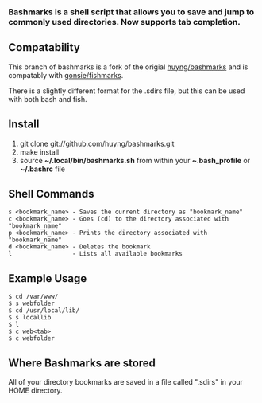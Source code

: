 ### Bashmarks is a shell script that allows you to save and jump to commonly used directories. Now supports tab completion.

## Compatability

This branch of bashmarks is a fork of the origial [huyng/bashmarks](http://www.huyng.com/projects/bashmarks) and is compatably with [gonsie/fishmarks](http://github.com/gonsie/fishmarks).

There is a slightly different format for the .sdirs file, but this can be used with both bash and fish.

## Install

1. git clone git://github.com/huyng/bashmarks.git
2. make install
3. source **~/.local/bin/bashmarks.sh** from within your **~.bash\_profile** or **~/.bashrc** file

## Shell Commands

    s <bookmark_name> - Saves the current directory as "bookmark_name"
    c <bookmark_name> - Goes (cd) to the directory associated with "bookmark_name"
    p <bookmark_name> - Prints the directory associated with "bookmark_name"
    d <bookmark_name> - Deletes the bookmark
    l                 - Lists all available bookmarks
    
## Example Usage

    $ cd /var/www/
    $ s webfolder
    $ cd /usr/local/lib/
    $ s locallib
    $ l
    $ c web<tab>
    $ c webfolder

## Where Bashmarks are stored
    
All of your directory bookmarks are saved in a file called ".sdirs" in your HOME directory.
